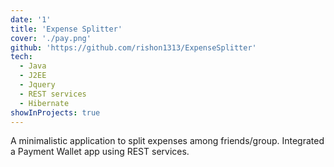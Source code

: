 ```yaml
---
date: '1'
title: 'Expense Splitter'
cover: './pay.png'
github: 'https://github.com/rishon1313/ExpenseSplitter'
tech:
  - Java
  - J2EE
  - Jquery
  - REST services
  - Hibernate
showInProjects: true
---
```


A minimalistic application to split expenses among friends/group. Integrated a Payment Wallet app using REST services.
